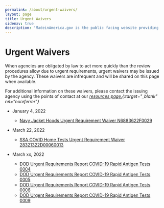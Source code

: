 ```yaml
---
permalink: /about/urgent-waivers/
layout: page
title: Urgent Waivers
sidenav: true
description: 'MadeinAmerica.gov is the public facing website providing information about Executive Order 14005: Ensuring the Future is Made in America by All of America’s Workers.'
---
```


# Urgent Waivers

When agencies are obligated by law to act more quickly than the review procedures allow due to urgent requirements, urgent waivers may be issued by the agency. These waivers are infrequent and will be shared on this page when available.

For additional information on these waivers, please contact the issuing agency using the points of contact at our _[resources page.](https://www.madeinamerica.gov/customer-service/resources/){:target="\_blank" rel="noreferrer"}_

- January 4, 2022

  - [Navy Jacket Hoods Urgent Requirement Waiver N6883622F0029](/urgent-waivers/Navy-Jacket-hoods-Urgent-Requirement-Waiver-N6883622F0029-4-Jan-22-for-posting.xlsx)

- March 22, 2022

  - [SSA COVID Home Tests Urgent Requirement Waiver 28321322D00060013](/urgent-waivers/SSA-COVID-Home-Tests-Urgent-Requirement-Waiver-28321322D00060013.xlsx)

- March xx, 2022
  - [DOD Urgent Requirements Report COVID-19 Rapid Antigen Tests 0004](/urgent-waivers/DOD-Urgent-Requirements-Report-COVID-19-Rapid-Antigen-Tests-0004.xlsx)
  - [DOD Urgent Requirements Report COVID-19 Rapid Antigen Tests 0005](/urgent-waivers/DOD-Urgent-Requirements-Report-COVID-19-Rapid-Antigen-Tests-0005.xlsx)
  - [DOD Urgent Requirements Report COVID-19 Rapid Antigen Tests 0006](/urgent-waivers/DOD-Urgent-Requirements-Report-COVID-19-Rapid-Antigen-Tests-0006.xlsx)
  - [DOD Urgent Requirements Report COVID-19 Rapid Antigen Tests 0009](/urgent-waivers/DOD-Urgent-Requirements-Report-COVID-19-Rapid-Antigen-Tests-0009.xlsx)
